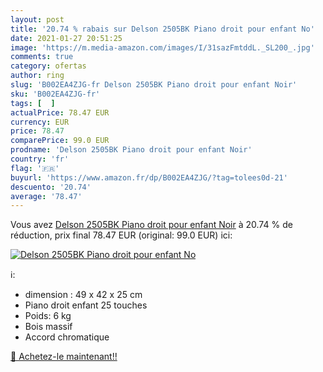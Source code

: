 ```yaml
---
layout: post
title: '20.74 % rabais sur Delson 2505BK Piano droit pour enfant No'
date: 2021-01-27 20:51:25
image: 'https://m.media-amazon.com/images/I/31sazFmtddL._SL200_.jpg'
comments: true
category: ofertas
author: ring
slug: 'B002EA4ZJG-fr Delson 2505BK Piano droit pour enfant Noir'
sku: 'B002EA4ZJG-fr'
tags: [  ]
actualPrice: 78.47 EUR
currency: EUR
price: 78.47
comparePrice: 99.0 EUR
prodname: 'Delson 2505BK Piano droit pour enfant Noir'
country: 'fr'
flag: '🇫🇷'
buyurl: 'https://www.amazon.fr/dp/B002EA4ZJG/?tag=tolees0d-21'
descuento: '20.74'
average: '78.47'
---
```


Vous avez [Delson 2505BK Piano droit pour enfant Noir](https://www.amazon.fr/dp/B002EA4ZJG/?tag=tolees0d-21)  à  20.74 % de réduction, prix final  78.47 EUR (original: 99.0 EUR) ici:

[![Delson 2505BK Piano droit pour enfant No](https://m.media-amazon.com/images/I/31sazFmtddL._SL200_.jpg)](https://www.amazon.fr/dp/B002EA4ZJG/?tag=tolees0d-21)

ℹ️:

- dimension : 49 x 42 x 25 cm
- Piano droit enfant 25 touches
- Poids: 6 kg
- Bois massif
- Accord chromatique

[🛒 Achetez-le maintenant!!](https://www.amazon.fr/dp/B002EA4ZJG/?tag=tolees0d-21)

